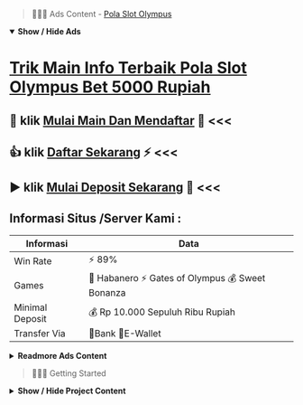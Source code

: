 > :red_circle::red_circle::red_circle: Ads Content - [Pola Slot Olympus](https://atom.io/packages/pola-slot-olympus)

<details open><summary><b>Show / Hide Ads</b></summary>

# [Trik Main Info Terbaik Pola Slot Olympus Bet 5000 Rupiah](https://atom.io/packages/pola-slot-olympus)
## :heart_decoration: klik [Mulai Main Dan Mendaftar](https://178.128.112.84/slot/spade/) :100: <<< 
## :thumbsup: klik [Daftar Sekarang](https://178.128.112.84/slot/ttg/) :zap: <<< 
## :arrow_forward: klik [Mulai Deposit Sekarang](https://178.128.112.84/slot/pgsoft/) :cake: <<< 

## Informasi Situs /Server Kami : 

| Informasi  | Data |
| ------------- | ------------- |
| Win Rate  | ⚡ 89% |
| Games  | 🔱 Habanero ⚡ Gates of Olympus 💰 Sweet Bonanza |
| Minimal Deposit  | 💰 Rp 10.000 Sepuluh Ribu Rupiah |
| Transfer Via  | 🏅Bank 🏅E-Wallet |

<details><summary><b>Readmore Ads Content</b></summary>

## Table Of Content
- [Kode Cheat Slot Aztec Gems](#slot-aztec-gems)
- [Daftar Bo Situs Game Slot Terpercaya](#situs-game-slot-terpercaya)
- [Cara Hack Bocoran Slot Gacor Hari Ini](#bocoran-slot-gacor-hari-ini)
- [Kunci Main Bandar Judi Agentotoplay](#bandar-judi-agentotoplay)
- [Cek Info Algoritma Daftar Slot](#daftar-slot)
- [Info Terbaik Slot Gacor 2022](#slot-gacor-2022)
- [Rekapan Daftar Bocoran Slot Gacor Hari Ini](#bocoran-slot-gacor-hari-ini)
- [Tutorial Gacor Game Slot Pragmatic](#game-slot-pragmatic)
- [Daftar Situs Permainan Slot Online](#permainan-slot-online)
- [Ketahui Info Situs Judi Slot Promo Terbaru](#situs-judi-slot-promo-terbaru)

## Slot Aztec Gems
Jaminan Akses Yang Sangat Mudah, Bermain judi online pada situs slot gacor deposit tanpa potongan tatkala ini memang sangat sepele untuk dilakukan. Kamu hanya butuh memiliki smartphone beserta internet yang mendukung agar bisa bermain game slot bet kecil dimanapun. Walau sejenis itu , ada terus-menerus gangguan yang lagi dialami bagi para bettors setuju dari situs alias diluar umat situs judi online terpercaya sehingga menciptakan kemahiran bermain slot online terganggu selanjutnya nggak nyaman.
## Situs Game Slot Terpercaya
Layanan CS 24jam, Bagi kalian yang kebingungan jika ada gangguan ketika bermain pada situs slot gacor agen toto play nyata terdapat solusinya. Solusi tersebut ialah layanan CS 24jam yang dimana hendak kondusif setiap kesukaran atas mainan pada agen toto play. Seperti pendaftaran akun, deposit, withdraw serta lainnya sebagainya. Cara menghubungi CS amat mudah, memadai pakai klik sifat live chat maka kalian spontan terhubung.
## Bocoran Slot Gacor Hari Ini
AGENTOTOPLAY seperti Situs Judi Slot Terbaik Dan Terpercaya No 1 dekat semesta Indonesia sekarang menunjukkan keselamatan pilihan agar member menenangkan tatkala bermain, kita menjamin sekalian privasi, data member kita jelas meyakinkan serta bukan hendak tahu terpublish. Dengan bentuk yang telah responsive serta modern dilengkapi karakteristik yang jangkap pastinya membuat tenteram begitu bermain judi slot online ataupun game slot gacor. AGENTOTOPLAY jadi situs slot gacor sama dana asli lagi menyuguhkan sistem deposit paling integral dibandingkan agen judi slot lainnya. Berikut ini sejumlah kualitas deposit yang mampu dimanfaatkan misalnya, slot deposit via dana, gopay, linkaja, ovo, sejumlah bank lokal online24jam.
## Bandar Judi Agentotoplay
CARA UNTUK MENANG DI PRAGMATIC PLAY, Menyiapkan Modal Bertaruh waktu Jumlah Secukupnya
Cara berikutnya yang dapat dikerjakan merupakan menyuguhkan modal selama total secukupnya. Biasanya jika Anda  mengapalkan dana pada besaran mengarah bermaksud menghabiskan belaka modal tersebut. Namun, apabila Anda  menarik secukupnya sebab dari itu Anda nggak akan berspekulasi limit menghabiskan seluruh modal yang dimiliki.
Membuat Rencana Ketika Akan Bertaruh
Cara sesudah itu tinggal berkaitan pakai modal yakni menciptakan perencanaan. Anda butuh merencanakan lebih-lebih dulu berapa modal yang akan dikeluarkan. Selain itu, Kamu jua wajib membuat rencana alias strategi agar dapat meraup tidak sedikit kedatangan tanpa kalap. Apabila Saudara sudah lupa diri, tidak tidak rupa-rupanya dana itu akan habis agar modal lagi.
Mempelajari Tentang Simbol yang Digunakan dalam Dalamnya
Cara terakhirnya didefinisikan sebagai patut mempelajari perkara simbol-simbol dalam selama situs pragmatic. Kondisi itu butuh Anda lakukan agar nggak melakukan penyimpangan demi hadir yang memiliki kemungkinan merugikan.
## Daftar Slot
Provider habanero serta udah mempunyai nama baik ya pada selama kalangan pecinta judi online pula judi slot online. Selain dapat menyampaikan pertunjukan slot online terlengkap agen slot habanero ini agak dapat memberikan saudara beraneka ragam rupa bonus menarik yang bisa menambah ketangguhan anda ketika selagi bermain.Provider ini pula memiliki peringkat kesejahteraan serta keamanan yang sangat tinggi tatkala permainan judi online tersebut. Oleh gara-gara itu pada saat permainan pada waktu provider ini anda tidak butuh merasakan samar ataupun takut hal-hal yang bukan diinginkan. Dengan semacam itu kamu sanggup bermain pakai damai pula focus menjumpai pertunjukan anda tersebut.

## Slot Gacor 2022
Lakukan Campuran Bet Besar bersama Kecil, Jika sebelumnya saudara belum sudah berbuat variasi bet. Kini saatnya kamu berbuat variasi campuran bet besar maka kecil jam bermain slot online untuk meningkatkan RTP mesin slot yang sederhana saudara mainkan agar sepele berhasil jackpot slot terbesar.
## Bocoran Slot Gacor Hari Ini
Rasakan sendiri betapa serunya permainan roulette, blackjack, slot, pula beraneka rupa games taruhan lain yang paling mendebarkan pakai langsung melakukan pendaftaran situs judi online pada situs berlisensi sah kami. Tetap mendeteksi artikel ini, sebab kami mana tahu hendak menyampaikan kian banyak berulang info menarik perkara berbagai ragam game slot mudah berhasil maxwin pilihan berikut keutamaan yang ditawarkan khususnya untuk para fans judi dekat manapun kalian berada.
## Game Slot Pragmatic
Dengan pusat pula serius, penerimaan besar dari jackpot ini butuh teknik selanjutnya strategi bermain yang tepat. Bahkan terus Kamu perlu kian serius pada melaksanakan mainan itu. Jika Kamu tidak serius pada melakukan permainan, akan sulit untuk Kamu mampu mendapatkan keunggulan dari pertunjukan taruhan tersebut. Oleh gara-gara itu lebih baik Anda belajar betapa makin serius menjalani Permainan menginjak dari pengertian susunan main tamat kondisi lainnya yang makin penting lainnya.
## Permainan Slot Online
Targetkan Sasaran Kemenangan, Bila kalian Anggota judi yang profesional nyata kalian sudah memaklumi semua siasat ini. Tapi andaikata kalian yaitu peserta baru, cobalah untuk mengetahui fakta, informasi, klarifikasi keadaan sasaran. Sasaran kemenangan game demo pragmatic ini diartikan sebagai yang mesti kalian pikirkan, janganlah sampai-sampai bermain sama emosi.
## Situs Judi Slot Promo Terbaru
Situs Slot Gacor Wild West Gold, Game slot gacor dari Pragmatic Play ini mempunyai tema koboi yang sukses menarik banyak perhatian. Wild Wst Gold merekomendasi 40 payline untuk Kamu dengan lumayan punya RTP yang luar biasa yakni sekitar 96,51%. Maka bukan {bertanya-tanya|kagum|takjub|tercengang|tergeleng-geleng|terkesima|terpana bila game slot ini menempati urutan terutama pada salah tunggal game slot gacor.

</details>

</details>

> :red_circle::red_circle::red_circle: Getting Started

<details><summary><b>Show / Hide Project Content</b></summary>

#  Project Name / Title : 
ATPEngine Project #48
##  Getting Started : 
These instructions will get you a copy of the project up and running on your local machine for development and testing purposes. See deployment for notes on how to deploy the project on a live system.

##  Installation for ATPEngine Project #48 : 
A step by step guide that will tell you how to get the development environment up and running.
<ul><li>How to install #1</li><li>How to install #2</li><li>How to install #3</li><li>How to install #4</li><li>How to install #5</li><li>How to install #6</li></ul>

##  Usage : 
A few examples of useful commands and/or tasks.
<ul><li>Usage #1</li><li>Usage  #2</li><li>Usage  #3</li><li>Usage #4</li><li>Usage  #5</li><li>Usage  #6</li></ul>

##  Ads Links : 
Get To Know about our other ads.


[Situs Slot Provider Terlengkap](https://atom.io/packages/situs-slot)

[Bocoran Slot Admin Provider Terlengkap](https://atom.io/packages/bocoran-slot-admin)

[Game Slot Gacor Provider Terlengkap](https://atom.io/packages/game-slot-gacor)

[Slot Gacor Terpercaya Provider Terlengkap](https://atom.io/packages/slot-gacor-terpercaya)

[Judi Resmi Slot Provider Terlengkap](https://atom.io/packages/judi-resmi-slot)

[Pg Slot Demo Provider Terlengkap](https://atom.io/packages/pg-slot-demo)

[Online Slot Provider Terlengkap](https://atom.io/packages/online-slot)

[Live Rtp Slot Provider Terlengkap](https://atom.io/packages/live-rtp-slot)

[Sobat Jp Slot Provider Terlengkap](https://atom.io/packages/sobat-jp-slot)

[Cek Rtp Slot Provider Terlengkap](https://atom.io/packages/cek-rtp-slot)

[Aplikasi Slot Provider Terlengkap](https://atom.io/packages/aplikasi-slot)

[Sph Slot Provider Terlengkap](https://atom.io/packages/sph-slot)

[Slot Gembira Provider Terlengkap](https://atom.io/packages/slot-gembira)

[Bonanza Slot Provider Terlengkap](https://atom.io/packages/bonanza-slot)

[Bocoran Slot Provider Terlengkap](https://atom.io/packages/bocoran-slot)

##  Additional Project That Can Be Usefull : 
Get To Know about our other projects.


[ATPEngine Project #80](https://atom.io/packages/atpengine-project-80)

[ATPEngine Project #2](https://atom.io/packages/atpengine-project-2)

[ATPEngine Project #100](https://atom.io/packages/atpengine-project-100)

[ATPEngine Project #57](https://atom.io/packages/atpengine-project-57)

[ATPEngine Project #49](https://atom.io/packages/atpengine-project-49)

[ATPEngine Project #75](https://atom.io/packages/atpengine-project-75)

[ATPEngine Project #30](https://atom.io/packages/atpengine-project-30)

[ATPEngine Project #33](https://atom.io/packages/atpengine-project-33)

[ATPEngine Project #53](https://atom.io/packages/atpengine-project-53)

[ATPEngine Project #11](https://atom.io/packages/atpengine-project-11)

[ATPEngine Project #44](https://atom.io/packages/atpengine-project-44)

[ATPEngine Project #71](https://atom.io/packages/atpengine-project-71)

##  Master Project : 
Incase you want to know more about our master project, please visit [ATPEngine Home Project](https://atom.io/packages/atpengine-home-project)

</details>
